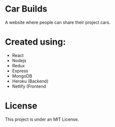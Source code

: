 # Car Builds
A website where people can share their project cars.


# Created using:
- React
- Nodejs
- Redux
- Express
- MongoDB
- Heroku (Backend)
- Netlify (Frontend

# License
This project is under an MIT License.

